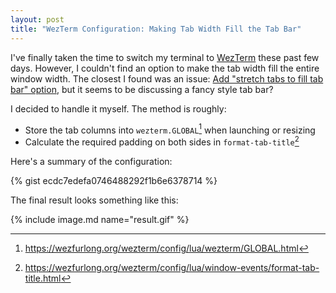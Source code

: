 ```yaml
---
layout: post
title: "WezTerm Configuration: Making Tab Width Fill the Tab Bar"
---
```


I've finally taken the time to switch my terminal to [WezTerm](https://wezfurlong.org/wezterm/) these past few days. However, I couldn't find an option to make the tab width fill the entire window width. The closest I found was an issue: [Add "stretch tabs to fill tab bar" option](https://github.com/wez/wezterm/issues/1914), but it seems to be discussing a fancy style tab bar?

I decided to handle it myself. The method is roughly:

- Store the tab columns into `wezterm.GLOBAL`[^1] when launching or resizing
- Calculate the required padding on both sides in `format-tab-title`[^2]

Here's a summary of the configuration:

{% gist ecdc7edefa0746488292f1b6e6378714 %}

The final result looks something like this:

{% include image.md name="result.gif" %}

[^1]: <https://wezfurlong.org/wezterm/config/lua/wezterm/GLOBAL.html>
[^2]: <https://wezfurlong.org/wezterm/config/lua/window-events/format-tab-title.html>
